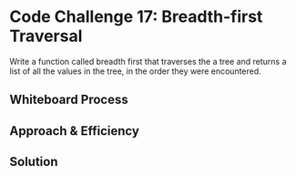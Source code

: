 # Code Challenge 17: Breadth-first Traversal
Write a function called breadth first that traverses the a tree and returns a list of all the values in the tree, in the order they were encountered. 

## Whiteboard Process
<!-- Embedded whiteboard image -->

## Approach & Efficiency
<!-- What approach did you take? Why? What is the Big O space/time for this approach? -->

## Solution
<!-- Show how to run your code, and examples of it in action -->
